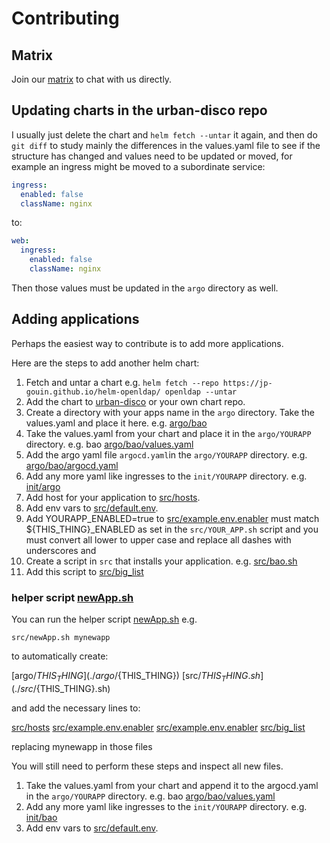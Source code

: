 # Contributing

## Matrix

Join our [matrix](https://matrix.to/#/#vigilant-octo-waffle:matrix.org) to chat with us directly.

## Updating charts in the urban-disco repo

I usually just delete the chart and `helm fetch --untar` it again, 
and then do `git diff` to study mainly the differences in the values.yaml file
to see if the structure has changed and values need to be updated or moved, 
for example an ingress might be moved to a subordinate service:

```yaml
ingress:
  enabled: false
  className: nginx
```

to:

```yaml
web:
  ingress:
    enabled: false
    className: nginx
```

Then those values must be updated in the `argo` directory as well.

## Adding applications

Perhaps the easiest way to contribute is to add more applications.  

Here are the steps to add another helm chart:

1. Fetch and untar a chart e.g. `helm fetch --repo https://jp-gouin.github.io/helm-openldap/ openldap --untar`
1. Add the chart to [urban-disco](https://github.com/DeployCoop/urban-disco) or your own chart repo.
1. Create a directory with your apps name in the `argo` directory.  Take the values.yaml and place it here. e.g. [argo/bao](https://github.com/DeployCoop/vigilant-octo-waffle/tree/main/argo/bao)
1. Take the values.yaml from your chart and place it in the `argo/YOURAPP` directory. e.g. bao [argo/bao/values.yaml](https://github.com/DeployCoop/vigilant-octo-waffle/blob/main/argo/bao/values.yaml)
1. Add the argo yaml file `argocd.yaml`in the `argo/YOURAPP` directory. e.g. [argo/bao/argocd.yaml](https://github.com/DeployCoop/vigilant-octo-waffle/blob/main/argo/bao/argocd.yaml)
1. Add any more yaml like ingresses to the `init/YOURAPP` directory. e.g. [init/argo](https://github.com/DeployCoop/vigilant-octo-waffle/tree/main/init/bao)
1. Add host for your application to [src/hosts](https://github.com/DeployCoop/vigilant-octo-waffle/blob/main/src/hosts).
1. Add env vars to [src/default.env](https://github.com/DeployCoop/vigilant-octo-waffle/blob/main/src/default.env).
1. Add YOURAPP_ENABLED=true to [src/example.env.enabler](https://github.com/DeployCoop/vigilant-octo-waffle/blob/main/src/example.env.enabler) must match ${THIS_THING}_ENABLED as set in the `src/YOUR_APP.sh` script and you must convert all lower to upper case and replace all dashes with underscores and 
1. Create a script in `src` that installs your application. e.g. [src/bao.sh](https://github.com/DeployCoop/vigilant-octo-waffle/blob/main/src/bao.sh)
1. Add this script to [src/big_list](https://github.com/DeployCoop/vigilant-octo-waffle/blob/main/src/big_list)


### helper script [newApp.sh](./src/newApp.sh)
You can run the helper script [newApp.sh](./src/newApp.sh) e.g.

```
src/newApp.sh mynewapp
```

to automatically create:

[argo/${THIS_THING}](./argo/${THIS_THING})
[src/${THIS_THING}.sh](./src/${THIS_THING}.sh)

and add the necessary lines to:

[src/hosts](./src/hosts)
[src/example.env.enabler](./src/example.env.enabler)
[src/example.env.enabler](./src/example.env.enabler)
[src/big_list](./src/big_list)

replacing mynewapp in those files 

You will still need to perform these steps and inspect all new files.

1. Take the values.yaml from your chart and append it to the argocd.yaml in the `argo/YOURAPP` directory. e.g. bao [argo/bao/values.yaml](https://github.com/DeployCoop/vigilant-octo-waffle/blob/main/argo/bao/values.yaml)
1. Add any more yaml like ingresses to the `init/YOURAPP` directory. e.g. [init/bao](https://github.com/DeployCoop/vigilant-octo-waffle/tree/main/init/bao)
1. Add env vars to [src/default.env](https://github.com/DeployCoop/vigilant-octo-waffle/blob/main/src/default.env).
